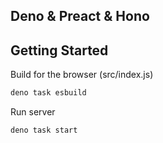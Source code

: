 ## Deno & Preact & Hono

## Getting Started

Build for the browser (src/index.js)
```sh
deno task esbuild
```

Run server
```sh
deno task start
```